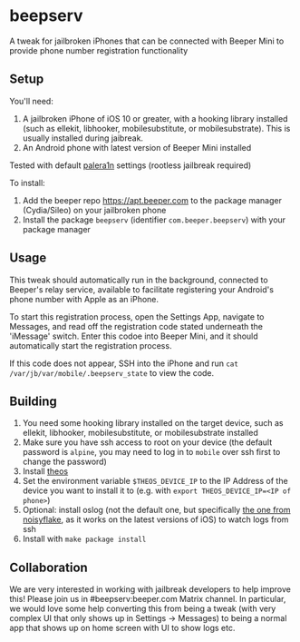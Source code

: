 # beepserv

A tweak for jailbroken iPhones that can be connected with Beeper Mini to provide phone number registration functionality

## Setup

You'll need:
1. A jailbroken iPhone of iOS 10 or greater, with a hooking library installed (such as ellekit, libhooker, mobilesubstitute, or mobilesubstrate). This is usually installed during jaibreak.
2. An Android phone with latest version of Beeper Mini installed

Tested with default [palera1n](https://ios.cfw.guide/installing-palera1n/#running-palera1n-1) settings (rootless jailbreak required)

To install:
1. Add the beeper repo https://apt.beeper.com to the package manager (Cydia/Sileo) on your jailbroken phone
2. Install the package `beepserv` (identifier `com.beeper.beepserv`) with your package manager

## Usage
This tweak should automatically run in the background, connected to Beeper's relay service, available to facilitate registering your Android's phone number with Apple as an iPhone.

To start this registration process, open the Settings App, navigate to Messages, and read off the registration code stated underneath the 'iMessage' switch. Enter this codoe into Beeper Mini, and it should automatically start the registration process.

If this code does not appear, SSH into the iPhone and run `cat /var/jb/var/mobile/.beepserv_state` to view the code.

## Building
1. You need some hooking library installed on the target device, such as ellekit, libhooker, mobilesubstitute, or mobilesubstrate installed
2. Make sure you have ssh access to root on your device (the default password is `alpine`, you may need to log in to `mobile` over ssh first to change the password)
3. Install [theos](https://theos.dev)
4. Set the environment variable `$THEOS_DEVICE_IP` to the IP Address of the device you want to install it to (e.g. with `export THEOS_DEVICE_IP=<IP of phone>`)
5. Optional: install oslog (not the default one, but specifically [the one from noisyflake](https://github.com/NoisyFlake/oslog), as it works on the latest versions of iOS) to watch logs from ssh
6. Install with `make package install`

## Collaboration
We are very interested in working with jailbreak developers to help improve this! Please join us in #beepserv:beeper.com Matrix channel. 
In particular, we would love some help converting this from being a tweak (with very complex UI that only shows up in Settings -> Messages) to being a normal app that shows up on home screen with UI to show logs etc.
